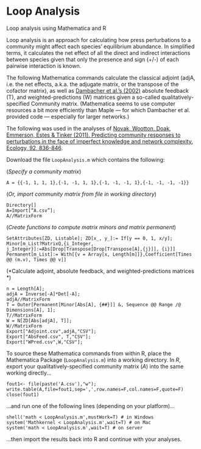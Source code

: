 # Loop Analysis
Loop analysis using Mathematica and R

Loop analysis is an approach for calculating how press perturbations to a community might affect each species’ equilibrium abundance.  In simplified terms, it calculates the net effect of all the direct and indirect interactions between species given that only the presence and sign (+/-) of each pairwise interaction is known.

The following Mathematica commands calculate the classical adjoint (adjA, i.e. the net effects, a.k.a. the adjugate matrix, or the transpose of the cofactor matrix), as well as [Dambacher et al.’s (2002)](https://doi.org/10.1890/0012-9658(2002)083[1372:ROCSIA]2.0.CO;2) absolute feedback (T), and weighted-predictions (W) matrices given a so-called qualitatively-specified Community matrix.  (Mathematica seems to use computer resources a bit more efficiently than Maple — for which Dambacher et al. provided code — especially for larger networks.)

The following was used in the analyses of [Novak, Wootton, Doak, Emmerson, Estes & Tinker (2011). Predicting community responses to perturbations in the face of imperfect knowledge and network complexity. Ecology, 92, 836-846](https://doi.org/10.1890/10-1354.1).

Download the file `LoopAnalysis.m` which contains the following:

(*Specify a community matrix*)
```
A = {{-1, 1, 1, 1},{-1, -1, 1, 1},{-1, -1, -1, 1},{-1, -1, -1, -1}}
```

(*Or, import community matrix from file in working directory*)
```
Directory[]
A=Import[“A.csv”];
A//MatrixForm
```

(*Create functions to compute matrix minors and matrix permanent*)
```
SetAttributes[ZD, Listable]; ZD[x_, y_]:= If[y == 0, 1, x/y];
Minor[m_List?MatrixQ,{i_Integer, j_Integer}]:=Abs[Drop[Transpose[Drop[Transpose[A],{j}]], {i}]]
Permanent[m_List]:= With[{v = Array[x, Length[m]]},Coefficient[Times @@ (m.v), Times @@ v]]
```

(*Calculate adjoint, absolute feedback, and weighted-predictions matrices *)
```
n = Length[A];
adjA = Inverse[-A]*Det[-A];
adjA//MatrixForm
T = Outer[Permanent[Minor[Abs[A], {##}]] &, Sequence @@ Range /@ Dimensions[A], 1];
T//MatrixForm
W = N[ZD[Abs[adjA], T]];
W//MatrixForm
Export["Adjoint.csv",adjA,"CSV"];
Export["AbsFeed.csv", T,"CSV"];
Export["WPred.csv",W,"CSV"];
```

To source these Mathematica commands from within R, place the Mathematica Package (`LoopAnalysis.m`) into a working directory.  In _R_, export your qualitatively-specified community matrix (*A*) into the same working directly...
```
fout1<- file(paste('A.csv'),"w");
write.table(A,file=fout1,sep=',',row.names=F,col.names=F,quote=F)
close(fout1)
```
...and run one of the following lines (depending on your platform)...

```
shell('math < LoopAnalysis.m',mustWork=T) # in Windows
system('Mathkernel < LoopAnalysis.m',wait=T) # on Mac
system('math < LoopAnalysis.m',wait=T) # on server
```
...then import the results back into R and continue with your analyses.
